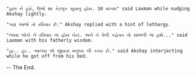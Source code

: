     "હાલ ને હવે, ઉભો થા કેટલુક સુવાનુ હોય. 10 વાગ્યા" said Laxman while nudging Akshay lightly.

    "પણ આજે તો રવિવાર છે." Akshay replied with a hint of lethargy.

    "નવરા લોકો ને રવિવાર ના હોય બેટા. અને તે પેલી કહેવત તો સાંભળી જ હશે..." said Laxman with his fatherly wisdom.
    
    "હા.. હા.. આળસ એ જીવતા મનુષ્ય ની કબર છે." said Akshay interjecting while he got off from his bed.

-- The End.
